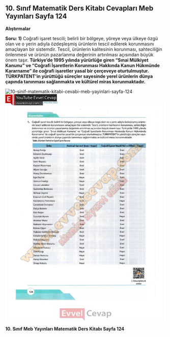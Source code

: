## 10. Sınıf Matematik Ders Kitabı Cevapları Meb Yayınları Sayfa 124

**Alıştırmalar**

**Soru: 1)** Coğrafi işaret tescili; belirli bir bölgeye, yöreye veya ülkeye özgü olan ve o yerin adıyla özdeşleşmiş ürünlerin tescil edilerek korunmasını amaçlayan bir sistemdir. Tescil, ürünlerin kalitesinin korunması, sahteciliğin önlenmesi ve ürünün pazarlanma değerinin artırılması açısından büyük önem taşır. **Türkiye’de 1995 yılında yürürlüğe giren “Sınai Mülkiyet Kanunu” ve “Coğrafi İşaretlerin Korunması Hakkında Kanun Hükmünde Kararname” ile coğrafi işaretler yasal bir çerçeveye oturtulmuştur. TÜRKPATENT’in yürüttüğü süreçler sayesinde yerel ürünlerin dünya çapında tanınması sağlanmakta ve kültürel miras korunmaktadır.**

![10-sinif-matematik-kitabi-cevabi-meb-yayinlari-sayfa-124]()![10-sinif-matematik-kitabi-cevabi-meb-yayinlari-sayfa-124](./image1.webp)

**10. Sınıf Meb Yayınları Matematik Ders Kitabı Sayfa 124**